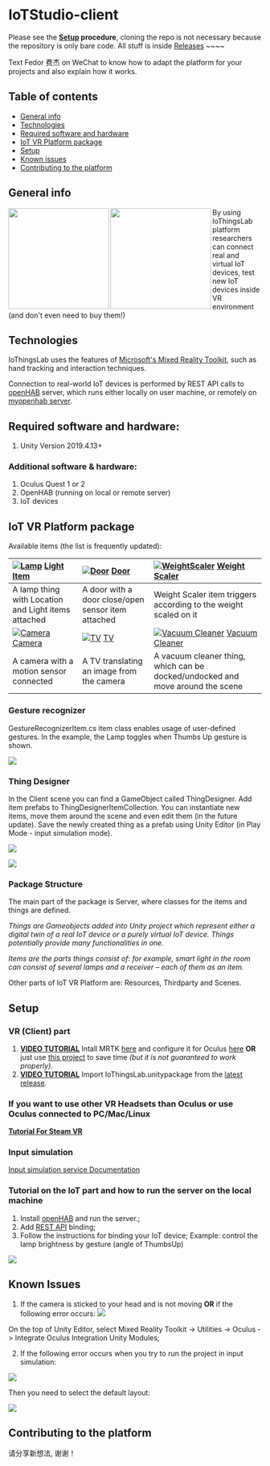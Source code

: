 # IoTStudio-client

Please see the **[Setup](#setup) procedure**, cloning the repo is not necessary because the repository is only bare code. All stuff is inside [Releases](https://github.com/VRSimulator/IoThingsLab/releases) ~~~~

Text Fedor 费杰 on WeChat to know how to adapt the platform for your projects and also explain how it works.

## Table of contents
* [General info](#general-info)
* [Technologies](#technologies)
* [Required software and hardware](#required-software-and-hardware)
* [IoT VR Platform package](#iot-vr-platform-package)
* [Setup](#setup)
* [Known issues](#known-issues)
* [Contributing to the platform](#contributing-to-the-platform)

## General info

<img align="left" width="200" src="https://github.com/FedorIvachev/IoThingsLab-ReadmeFiles/blob/master/Readme/Files/20201030_173803.jpg">
<img align="left" width="200" src="https://github.com/FedorIvachev/IoThingsLab-ReadmeFiles/blob/master/Readme/Files/20201030_175023.jpg">

By using IoThingsLab platform researchers can connect real and virtual IoT devices, test new IoT devices inside VR environment (and don't even need to buy them!)

	
## Technologies
IoThingsLab uses the features of [Microsoft's Mixed Reality Toolkit](https://github.com/microsoft/MixedRealityToolkit-Unity#feature-areas), such as hand tracking and interaction techniques. 

Connection to real-world IoT devices is performed by REST API calls to [openHAB](https://www.openhab.org/download/) server, which runs either locally on user machine, or remotely on [myopenhab server](http://myopenhab.org/).
## Required software and hardware:
1. Unity Version 2019.4.13+
### Additional software & hardware:
1. Oculus Quest 1 or 2
2. OpenHAB (running on local or remote server)
3. IoT devices

## IoT VR Platform package
Available items (the list is frequently updated):

| [![Lamp](https://github.com/FedorIvachev/IoThingsLab-ReadmeFiles/blob/master/Readme/Files/Lamp.png)]() [Light Item](Documentation/Things/Lamp.md) | [![Door](https://github.com/FedorIvachev/IoThingsLab-ReadmeFiles/blob/master/Readme/Files/Door.png)]() [Door](Documentation/Things/Door.md) | [![WeightScaler](https://github.com/FedorIvachev/IoThingsLab-ReadmeFiles/blob/master/Readme/Files/WeightScaler.png)]() [Weight Scaler](Documentation/Things/WeightScaler.md) | 
|:--- | :--- | :--- |
| A lamp thing with Location and Light items attached | A door with a door close/open sensor item attached | Weight Scaler item triggers according to the weight scaled on it |
| [![Camera](https://github.com/FedorIvachev/IoThingsLab-ReadmeFiles/blob/master/Readme/Files/Camera.png)]() [Camera](Documentation/Things/Camera.md) | [![TV](https://github.com/FedorIvachev/IoThingsLab-ReadmeFiles/blob/master/Readme/Files/TV.png)]() [TV](Documentation/Things/TV.md) | [![Vacuum Cleaner](https://github.com/FedorIvachev/IoThingsLab-ReadmeFiles/blob/master/Readme/Files/VacuumCleaner.png)]() [Vacuum Cleaner](Documentation/Things/VacuumCleaner.md) |
| A camera with a motion sensor connected | A TV translating an image from the camera | A vacuum cleaner thing, which can be docked/undocked and move around the scene |

### Gesture recognizer

GestureRecognizerItem.cs item class enables usage of user-defined gestures. In the example, the Lamp toggles when Thumbs Up gesture is shown.

![](https://github.com/FedorIvachev/IoThingsLab-ReadmeFiles/blob/master/Readme/Files/ThumbsUp.gif)


### Thing Designer

In the Client scene you can find a GameObject called ThingDesigner. Add item prefabs to ThingDesignerItemCollection. You can instantiate new items, move them around the scene and even edit them (in the future update). Save the newly created thing as a prefab using Unity Editor (in Play Mode - input simulation mode).  

![](https://github.com/FedorIvachev/IoThingsLab-ReadmeFiles/blob/master/Readme/Files/ThingDesignerEditor.gif)

![](https://github.com/FedorIvachev/IoThingsLab-ReadmeFiles/blob/master/Readme/Files/ThingDesignerRuntime.gif)

### Package Structure 
The main part of the package is Server, where classes for the items and things are defined.

*Things are Gameobjects added into Unity project which represent either a digital twin of a real IoT device or a purely virtual IoT device. Things potentially provide many functionalities in one.*

*Items are the parts things consist of: for example, smart light in the room can consist of several lamps and a receiver – each of them as an item.*
	
Other parts of IoT VR Platform are: Resources, Thirdparty and Scenes.	
	
	
## Setup

### VR (Client) part
1. **[VIDEO TUTORIAL](https://www.bilibili.com/video/BV1vr4y1F7Jg)** Intall MRTK [here](https://microsoft.github.io/MixedRealityToolkit-Unity/Documentation/Installation.html) and configure it for Oculus [here](https://microsoft.github.io/MixedRealityToolkit-Unity/Documentation/CrossPlatform/OculusQuestMRTK.html)
**OR** just use [this project](https://github.com/provencher/MRTK-Quest-Sample) to save time *(but it is not guaranteed to work properly).*
2. **[VIDEO TUTORIAL](https://www.bilibili.com/video/BV17z4y1y7Bb)** Import IoThingsLab.unitypackage from the [latest release](https://github.com/VRSimulator/IoThingsLab/releases).

### If you want to use other VR Headsets than Oculus or use Oculus connected to PC/Mac/Linux

[**Tutorial For Steam VR**](https://github.com/FedorIvachev/IoThingsLab-ReadmeFiles/blob/master/Readme/Files/SteamVRSetupTutorial/SteamVRSetup.md)

### Input simulation
[Input simulation service Documentation](https://microsoft.github.io/MixedRealityToolkit-Unity/Documentation/InputSimulation/InputSimulationService.html)

### Tutorial on the IoT part and how to run the server on the local machine
1. Install [openHAB](https://www.openhab.org/download/) and run the server.;
2. Add [REST API](https://www.openhab.org/docs/configuration/restdocs.html) binding;
3. Follow the instructions for binding your IoT device;
Example: control the lamp brightness by gesture (angle of ThumbsUp)

![](https://github.com/FedorIvachev/IoThingsLab-ReadmeFiles/blob/master/Readme/Files/openHABGestureControl.gif)


## Known Issues
1. If the camera is sticked to your head and is not moving **OR** if the following error occurs:
![](https://github.com/FedorIvachev/IoThingsLab-ReadmeFiles/blob/master/Readme/Files/Bug.png)

On the top of Unity Editor, select Mixed Reality Toolkit -> Utilities -> Oculus -> Integrate Oculus Integration Unity Modules;

2. If the following error occurs when you try to run the project in input simulation:

![](https://github.com/FedorIvachev/IoThingsLab-ReadmeFiles/blob/master/Readme/Files/ErrorLayout.png)

Then you need to select the default layout:

![](https://github.com/FedorIvachev/IoThingsLab-ReadmeFiles/blob/master/Readme/Files/LayoutFix.png)


## Contributing to the platform
请分享新想法, 谢谢！
